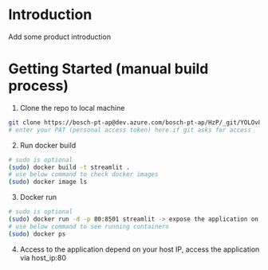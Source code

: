 # Introduction 
Add some product introduction

# Getting Started (manual build process)

1. Clone the repo to local machine
```bash
git clone https://bosch-pt-ap@dev.azure.com/bosch-pt-ap/HzP/_git/YOLOv8-streamlit-app
# enter your PAT (personal access token) here if git asks for access
```
2. Run docker build
```bash
# sudo is optional
(sudo) docker build -t streamlit .
# use below command to check docker images
(sudo) docker image ls
```
3. Docker run
```bash
# sudo is optional
(sudo) docker run -d -p 80:8501 streamlit -> expose the application on port 80
# use below command to see running containers
(sudo) docker ps
```

4. Access to the application
depend on your host IP, access the application via host_ip:80